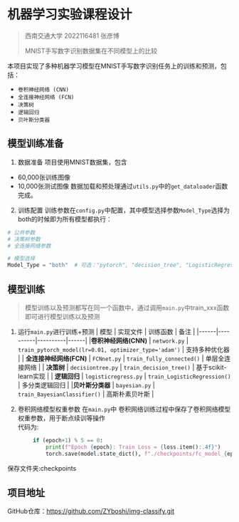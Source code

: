 # 机器学习实验课程设计
> 西南交通大学  2022116481  张彦博
>
>MNIST手写数字识别数据集在不同模型上的比较

本项目实现了多种机器学习模型在MNIST手写数字识别任务上的训练和预测，包括：

* `卷积神经网络 (CNN)`
* `全连接神经网络 (FCN)`
* `决策树`
* `逻辑回归`
* `贝叶斯分类器`

## 模型训练准备
1. 数据准备
项目使用MNIST数据集，包含
* 60,000张训练图像
* 10,000张测试图像
数据加载和预处理通过`utils.py`中的`get_dataloader`函数完成。

2. 训练配置
训练参数在`config.py`中配置，其中模型选择参数`Model_Type`选择为both的时候即为所有模型都执行：  
```python  
# 公共参数
# 决策树参数
# 全连接网络参数

# 模型选择
Model_Type = "both"  # 可选："pytorch", "decision_tree", "LogisticRegression", "Bayesian", "FCN" 或 "both"
```

## 模型训练
>模型训练以及预测都写在同一个函数中，通过调用`main.py`中train_xxx函数即可进行模型训练以及预测

1. 运行`main.py`进行训练+预测
| 模型 | 实现文件 | 训练函数 | 备注 |
|------|----------|----------|------|
| ​**卷积神经网络(CNN)​**​ | `network.py` | `train_pytorch_model(lr=0.01, optimizer_type='adam')` | 支持多种优化器 |
| ​**全连接神经网络(FCN)​**​ | `FCNnet.py` | `train_fully_connected()` | 单层全连接网络 |
| ​**决策树**​ | `decisiontree.py` | `train_decision_tree()` | 基于scikit-learn实现 |
| ​**逻辑回归**​ | `logisticregress.py` | `train_LogisticRegression()` | 多分类逻辑回归 |
| ​**贝叶斯分类器**​ | `bayesian.py` | `train_BayesianClassifier()` | 高斯朴素贝叶斯 |

2. 卷积网络模型权重参数
在`main.py`中 卷积网络训练过程中保存了卷积网络模型权重参数，用于断点续训等操作  
代码为:
```python
        if (epoch+1) % 5 == 0:
            print(f"Epoch {epoch}: Train Loss = {loss.item():.4f}")
            torch.save(model.state_dict(), f"./checkpoints/fc_model_{epoch}.pth")
```
保存文件夹:checkpoints
## 项目地址
GitHub仓库：https://github.com/ZYboshi/img-classify.git